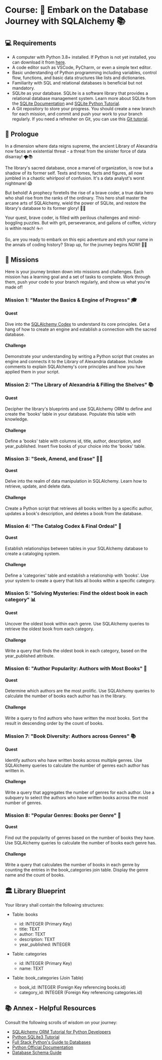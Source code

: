 # Course: 🚀 Embark on the Database Journey with SQLAlchemy 📚

## 💻 Requirements
- A computer with Python 3.8+ installed. If Python is not yet installed, you can download it from [here](https://www.python.org/downloads/).
- A code editor such as VSCode, PyCharm, or even a simple text editor.
- Basic understanding of Python programming including variables, control flow, functions, and basic data structures like lists and dictionaries.
- Familiarity with SQL and relational databases is beneficial but not mandatory.
- SQLite as your database. SQLite is a software library that provides a relational database management system. Learn more about SQLite from the [SQLite Documentation](https://sqlite.org/docs.html) and [SQLite Python Tutorial](https://www.sqlitetutorial.net/sqlite-python/).
- A Git repository to store your progress. You should create a new branch for each mission, and commit and push your work to your branch regularly. If you need a refresher on Git, you can use this [Git tutorial](https://www.atlassian.com/git/tutorials).

## 📜 Prologue 
In a dimension where data reigns supreme, the ancient Library of Alexandria now faces an existential threat - a threat from the sinister force of data disarray! 🌪️📚

The library's sacred database, once a marvel of organization, is now but a shadow of its former self. Texts and tomes, facts and figures, all now jumbled in a chaotic whirlpool of confusion. It's a data analyst's worst nightmare! 😱

But behold! A prophecy foretells the rise of a brave coder, a true data hero who shall rise from the ranks of the ordinary. This hero shall master the arcane arts of SQLAlchemy, wield the power of SQLite, and restore the library's database to its former glory! 💪🔮

Your quest, brave coder, is filled with perilous challenges and mind-boggling puzzles. But with grit, perseverance, and gallons of coffee, victory is within reach! ☕️🔥

So, are you ready to embark on this epic adventure and etch your name in the annals of coding history? Strap up, for the journey begins NOW! 🌟🚀

## 🏹 Missions
Here is your journey broken down into missions and challenges. Each mission has a learning goal and a set of tasks to complete. Work through them, push your code to your branch regularly, and show us what you're made of!

### Mission 1: "Master the Basics & Engine of Progress" 🎓
#### Quest
Dive into the [SQLAlchemy Codex](https://docs.sqlalchemy.org/en/20/) to understand its core principles. Get a hang of how to create an engine and establish a connection with the sacred database.
#### Challenge
Demonstrate your understanding by writing a Python script that creates an engine and connects it to the Library of Alexandria database. Include comments to explain SQLAlchemy's core principles and how you have applied them in your script.

### Mission 2: "The Library of Alexandria & Filling the Shelves" 📚
#### Quest
Decipher the library's blueprints and use SQLAlchemy ORM to define and create the 'books' table in your database. Populate this table with knowledge.
#### Challenge
Define a 'books' table with columns id, title, author, description, and year_published. Insert five books of your choice into the 'books' table.

### Mission 3: "Seek, Amend, and Erase" 🕵️‍♀️
#### Quest
Delve into the realm of data manipulation in SQLAlchemy. Learn how to retrieve, update, and delete data.
#### Challenge
Create a Python script that retrieves all books written by a specific author, updates a book's description, and deletes a book from the database.

### Mission 4: "The Catalog Codex & Final Ordeal" 📖
#### Quest
Establish relationships between tables in your SQLAlchemy database to create a cataloging system.
#### Challenge
Define a 'categories' table and establish a relationship with 'books'. Use your system to create a query that lists all books within a specific category.

### Mission 5: "Solving Mysteries: Find the oldest book in each category" 📊
#### Quest
Uncover the oldest book within each genre. Use SQLAlchemy queries to retrieve the oldest book from each category.

#### Challenge
Write a query that finds the oldest book in each category, based on the year_published attribute.

### Mission 6: "Author Popularity: Authors with Most Books" 👥
#### Quest
Determine which authors are the most prolific. Use SQLAlchemy queries to calculate the number of books each author has in the library.

#### Challenge
Write a query to find authors who have written the most books. Sort the result in descending order by the count of books.

### Mission 7: "Book Diversity: Authors across Genres" 📚
#### Quest
Identify authors who have written books across multiple genres. Use SQLAlchemy queries to calculate the number of genres each author has written in.

#### Challenge
Write a query that aggregates the number of genres for each author. Use a subquery to select the authors who have written books across the most number of genres.

### Mission 8: "Popular Genres: Books per Genre" 📖
#### Quest
Find out the popularity of genres based on the number of books they have. Use SQLAlchemy queries to calculate the number of books each genre has.

#### Challenge
Write a query that calculates the number of books in each genre by counting the entries in the book_categories join table. Display the genre name and the count of books.


## 🏛️ Library Blueprint

Your library shall contain the following structures:

- Table: books
  - id: INTEGER (Primary Key)
  - title: TEXT
  - author: TEXT
  - description: TEXT
  - year_published: INTEGER

- Table: categories
  - id: INTEGER (Primary Key)
  - name: TEXT

- Table: book_categories (Join Table)
  - book_id: INTEGER (Foreign Key referencing books.id)
  - category_id: INTEGER (Foreign Key referencing categories.id)

## 📚 Annex - Helpful Resources
Consult the following scrolls of wisdom on your journey:

- [SQLAlchemy ORM Tutorial for Python Developers](https://docs.sqlalchemy.org/en/20/)
- [Python SQLite3 Tutorial](https://docs.python.org/3/library/sqlite3.html)
- [Full Stack Python's Guide to Databases](https://www.fullstackpython.com/databases.html)
- [Python Official Documentation](https://docs.python.org/3/)
- [Database Schema Guide](https://www.lucidchart.com/pages/database-diagram/database-design)

